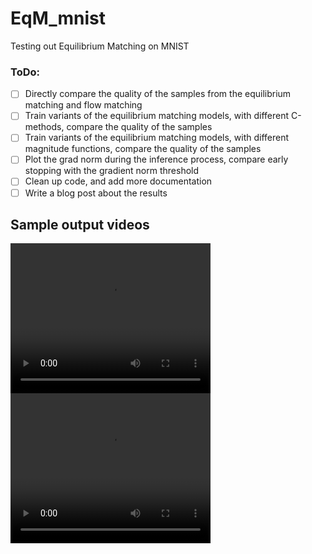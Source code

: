 # EqM_mnist
Testing out Equilibrium Matching on MNIST

### ToDo:

- [ ] Directly compare the quality of the samples from the equilibrium matching and flow matching
- [ ] Train variants of the equilibrium matching models, with different C-methods, compare the quality of the samples
- [ ] Train variants of the equilibrium matching models, with different magnitude functions, compare the quality of the samples
- [ ] Plot the grad norm during the inference process, compare early stopping with the gradient norm threshold
- [ ] Clean up code, and add more documentation
- [ ] Write a blog post about the results

## Sample output videos
<video src="https://github.com/user-attachments/assets/19e33a05-b8cb-4e39-bb6e-373c0b3648ef"  width="320" height="240" controls></video>
<video src="https://github.com/user-attachments/assets/87e6a0c5-3b2c-4d10-8bf5-631c957e2fd4"  width="320" height="240" controls></video>
